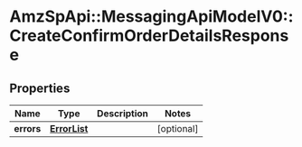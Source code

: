 # AmzSpApi::MessagingApiModelV0::CreateConfirmOrderDetailsResponse

## Properties
Name | Type | Description | Notes
------------ | ------------- | ------------- | -------------
**errors** | [**ErrorList**](ErrorList.md) |  | [optional] 

